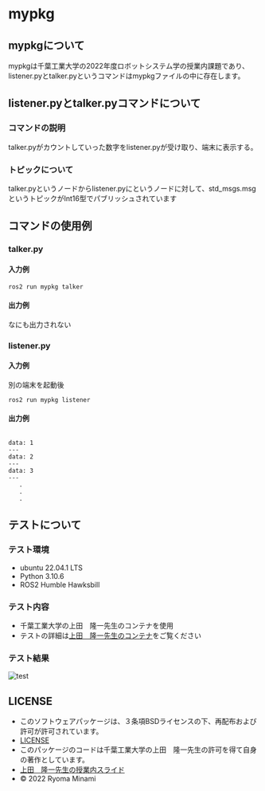 # mypkg

## mypkgについて

mypkgは千葉工業大学の2022年度ロボットシステム学の授業内課題であり、listener.pyとtalker.pyというコマンドはmypkgファイルの中に存在します。

## listener.pyとtalker.pyコマンドについて

### コマンドの説明

talker.pyがカウントしていった数字をlistener.pyが受け取り、端末に表示する。

### トピックについて

talker.pyというノードからlistener.pyにというノードに対して、std_msgs.msgというトピックがInt16型でパブリッシュされています

## コマンドの使用例

### talker.py

#### 入力例

```
ros2 run mypkg talker
```
#### 出力例

なにも出力されない

### listener.py

#### 入力例
別の端末を起動後
```
ros2 run mypkg listener
```

#### 出力例
```

data: 1
---
data: 2
---
data: 3
---
   .
   .
   .
```

## テストについて

### テスト環境

* ubuntu 22.04.1 LTS
* Python 3.10.6
* ROS2 Humble Hawksbill

### テスト内容

* 千葉工業大学の上田　隆一先生のコンテナを使用
* テストの詳細は[上田　隆一先生のコンテナ](https://hub.docker.com/layers/ryuichiueda/ubuntu22.04-ros2/latest/images/sha256-0e1773bc6f12b57172c8818aac36aeb97ca13269028028d49ad5f6f8cc0d6204?context=explore)をご覧ください
### テスト結果

![test](https://github.com/RyomaMinami/mypkg/actions/workflows/test.yml/badge.svg)

## LICENSE

* このソフトウェアパッケージは、３条項BSDライセンスの下、再配布および許可が許可されています。
* [LICENSE](https://github.com/RyomaMinami/mypkg/blob/master/LICENSE)
* このパッケージのコードは千葉工業大学の上田　隆一先生の許可を得て自身の著作としています。
* [上田　隆一先生の授業内スライド](https://github.com/ryuichiueda/my_slides/tree/master/robosys_2022)
* © 2022 Ryoma Minami




　
